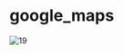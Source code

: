 # google_maps

![19](https://user-images.githubusercontent.com/113053935/218133776-a0225bda-1dbe-465e-82db-308b766efb4b.jpeg)

